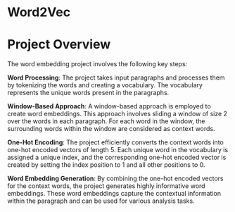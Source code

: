 # Word2Vec

# Project Overview
The word embedding project involves the following key steps:

**Word Processing**: The project takes input paragraphs and processes them by tokenizing the words and creating a vocabulary. The vocabulary represents the unique words present in the paragraphs.

**Window-Based Approach**: A window-based approach is employed to create word embeddings. This approach involves sliding a window of size 2 over the words in each paragraph. For each word in the window, the surrounding words within the window are considered as context words.

**One-Hot Encoding**: The project efficiently converts the context words into one-hot encoded vectors of length 5. Each unique word in the vocabulary is assigned a unique index, and the corresponding one-hot encoded vector is created by setting the index position to 1 and all other positions to 0.

**Word Embedding Generation**: By combining the one-hot encoded vectors for the context words, the project generates highly informative word embeddings. These word embeddings capture the contextual information within the paragraph and can be used for various analysis tasks.
